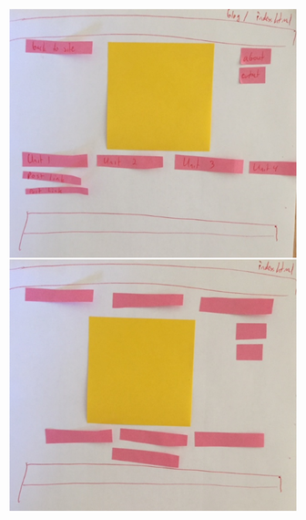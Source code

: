 ![index](./imgs/Indexframe.jpg "Index.html wireframe")
![blog index](./imgs/Blogindexframe.jpg "Blog/index.html wireframe")
